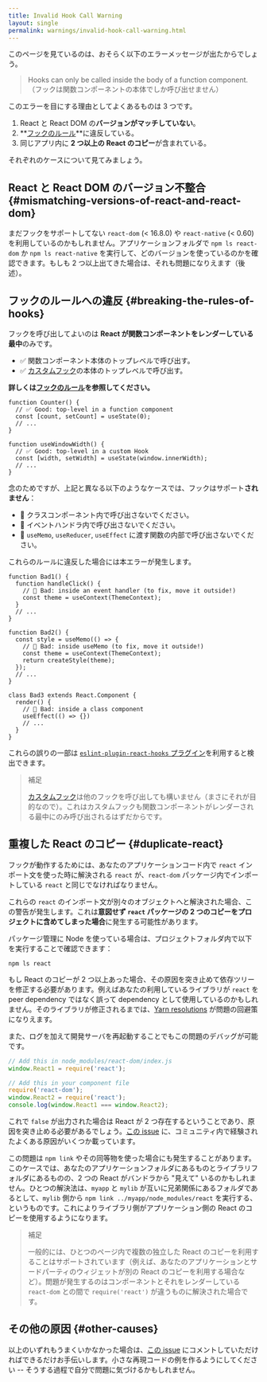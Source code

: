 ```yaml
---
title: Invalid Hook Call Warning
layout: single
permalink: warnings/invalid-hook-call-warning.html
---
```


このページを見ているのは、おそらく以下のエラーメッセージが出たからでしょう。

> Hooks can only be called inside the body of a function component.（フックは関数コンポーネントの本体でしか呼び出せません）

このエラーを目にする理由としてよくあるものは 3 つです。

1. React と React DOM の**バージョンがマッチしていない**。
2. **[フックのルール](/docs/hooks-rules.html)**に違反している。
3. 同じアプリ内に **2 つ以上の React のコピー**が含まれている。

それぞれのケースについて見てみましょう。

## React と React DOM のバージョン不整合 {#mismatching-versions-of-react-and-react-dom}

まだフックをサポートしてない `react-dom` (&lt; 16.8.0) や `react-native` (&lt; 0.60) を利用しているのかもしれません。アプリケーションフォルダで `npm ls react-dom` か `npm ls react-native` を実行して、どのバージョンを使っているのかを確認できます。もしも 2 つ以上出てきた場合は、それも問題になりえます（後述）。

## フックのルールへの違反 {#breaking-the-rules-of-hooks}

フックを呼び出してよいのは **React が関数コンポーネントをレンダーしている最中**のみです。

* ✅ 関数コンポーネント本体のトップレベルで呼び出す。
* ✅ [カスタムフック](/docs/hooks-custom.html)の本体のトップレベルで呼び出す。

**詳しくは[フックのルール](/docs/hooks-rules.html)を参照してください。**

```js{2-3,8-9}
function Counter() {
  // ✅ Good: top-level in a function component
  const [count, setCount] = useState(0);
  // ...
}

function useWindowWidth() {
  // ✅ Good: top-level in a custom Hook
  const [width, setWidth] = useState(window.innerWidth);
  // ...
}
```

念のためですが、上記と異なる以下のようなケースでは、フックはサポート**されません**：

* 🔴 クラスコンポーネント内で呼び出さないでください。
* 🔴 イベントハンドラ内で呼び出さないでください。
* 🔴 `useMemo`, `useReducer`, `useEffect` に渡す関数の内部で呼び出さないでください。

これらのルールに違反した場合には本エラーが発生します。

```js{3-4,11-12,20-21}
function Bad1() {
  function handleClick() {
    // 🔴 Bad: inside an event handler (to fix, move it outside!)
    const theme = useContext(ThemeContext);
  }
  // ...
}

function Bad2() {
  const style = useMemo(() => {
    // 🔴 Bad: inside useMemo (to fix, move it outside!)
    const theme = useContext(ThemeContext);
    return createStyle(theme);
  });
  // ...
}

class Bad3 extends React.Component {
  render() {
    // 🔴 Bad: inside a class component
    useEffect(() => {})
    // ...
  }
}
```

これらの誤りの一部は [`eslint-plugin-react-hooks` プラグイン](https://www.npmjs.com/package/eslint-plugin-react-hooks)を利用すると検出できます。

> 補足
>
> [カスタムフック](/docs/hooks-custom.html)は他のフックを呼び出しても構いません（まさにそれが目的なので）。これはカスタムフックも関数コンポーネントがレンダーされる最中にのみ呼び出されるはずだからです。


## 重複した React のコピー {#duplicate-react}

フックが動作するためには、あなたのアプリケーションコード内で `react` インポート文を使った時に解決される `react` が、`react-dom` パッケージ内でインポートしている `react` と同じでなければなりません。

これらの `react` のインポート文が別々のオブジェクトへと解決された場合、この警告が発生します。これは**意図せず `react` パッケージの 2 つのコピーをプロジェクトに含めてしまった場合**に発生する可能性があります。

パッケージ管理に Node を使っている場合は、プロジェクトフォルダ内で以下を実行することで確認できます：

    npm ls react

もし React のコピーが 2 つ以上あった場合、その原因を突き止めて依存ツリーを修正する必要があります。例えばあなたの利用しているライブラリが `react` を peer dependency ではなく誤って dependency として使用しているのかもしれません。そのライブラリが修正されるまでは、[Yarn resolutions](https://yarnpkg.com/lang/en/docs/selective-version-resolutions/) が問題の回避策になりえます。

また、ログを加えて開発サーバを再起動することでもこの問題のデバッグが可能です。

```js
// Add this in node_modules/react-dom/index.js
window.React1 = require('react');

// Add this in your component file
require('react-dom');
window.React2 = require('react');
console.log(window.React1 === window.React2);
```

これで `false` が出力された場合は React が 2 つ存在するということであり、原因を突き止める必要があるでしょう。[この issue](https://github.com/facebook/react/issues/13991) に、コミュニティ内で経験されたよくある原因がいくつか載っています。

この問題は `npm link` やその同等物を使った場合にも発生することがあります。このケースでは、あなたのアプリケーションフォルダにあるものとライブラリフォルダにあるものの、2 つの React がバンドラから "見えて" いるのかもしれません。ひとつの解決法は、`myapp` と `mylib` が互いに兄弟関係にあるフォルダであるとして、`mylib` 側から `npm link ../myapp/node_modules/react` を実行する、というものです。これによりライブラリ側がアプリケーション側の React のコピーを使用するようになります。

>補足
>
>一般的には、ひとつのページ内で複数の独立した React のコピーを利用することはサポートされています（例えば、あなたのアプリケーションとサードパーティのウィジェットが別の React のコピーを利用する場合など）。問題が発生するのはコンポーネントとそれをレンダーしている `react-dom` との間で `require('react')` が違うものに解決された場合です。

## その他の原因 {#other-causes}

以上のいずれもうまくいかなかった場合は、[この issue](https://github.com/facebook/react/issues/13991) にコメントしていただければできるだけお手伝いします。小さな再現コードの例を作るようにしてください -- そうする過程で自分で問題に気づけるかもしれません。
